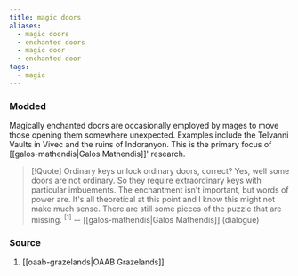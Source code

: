 ```yaml
---
title: magic doors
aliases:
  - magic doors
  - enchanted doors
  - magic door
  - enchanted door
tags:
  - magic
---
```

### Modded
Magically enchanted doors are occasionally employed by mages to move those opening them somewhere unexpected. Examples include the Telvanni Vaults in Vivec and the ruins of Indoranyon. This is the primary focus of [[galos-mathendis|Galos Mathendis]]' research. 

> [!Quote]
> Ordinary keys unlock ordinary doors, correct? Yes, well some doors are not ordinary. So they require extraordinary keys with particular imbuements. The enchantment isn't important, but words of power are. It's all theoretical at this point and I know this might not make much sense. There are still some pieces of the puzzle that are missing. <sup>[1]</sup>
> -- [[galos-mathendis|Galos Mathendis]] (dialogue)
### Source
1. [[oaab-grazelands|OAAB Grazelands]]
